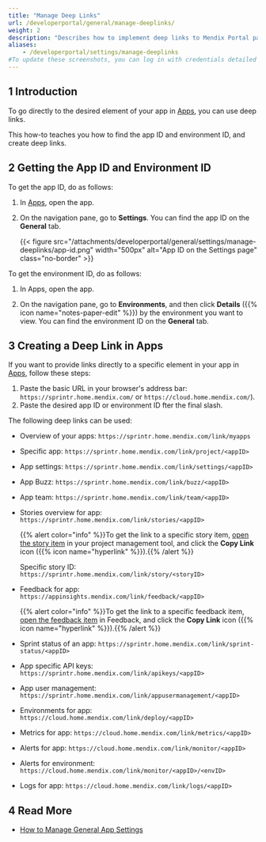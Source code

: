 ```yaml
---
title: "Manage Deep Links"
url: /developerportal/general/manage-deeplinks/
weight: 2
description: "Describes how to implement deep links to Mendix Portal pages."
aliases:
    - /developerportal/settings/manage-deeplinks
#To update these screenshots, you can log in with credentials detailed in How to Update Screenshots Using Team Apps.
---
```


## 1 Introduction

To go directly to the desired element of your app in [Apps](https://sprintr.home.mendix.com/), you can use deep links.

This how-to teaches you how to find the app ID and environment ID, and create deep links.

## 2 Getting the App ID and Environment ID

To get the app ID, do as follows:

1. In [Apps](https://sprintr.home.mendix.com/), open the app.
2.  On the navigation pane, go to **Settings**. You can find the app ID on the **General** tab.

    {{< figure src="/attachments/developerportal/general/settings/manage-deeplinks/app-id.png" width="500px" alt="App ID on the Settings page" class="no-border" >}}

To get the environment ID, do as follows:

1. In Apps, open the app.

2. On the navigation pane, go to **Environments**, and then click **Details** ({{% icon name="notes-paper-edit" %}}) by the environment you want to view. You can find the environment ID on the **General** tab.


## 3 Creating a Deep Link in Apps

If you want to provide links directly to a specific element in your app in [Apps](https://sprintr.home.mendix.com/), follow these steps:

1. Paste the basic URL in your browser's address bar: `https://sprintr.home.mendix.com/` or `https://cloud.home.mendix.com/`).
2. Paste the desired app ID or environment ID fter the final slash.

The following deep links can be used:

* Overview of your apps: `https://sprintr.home.mendix.com/link/myapps`
* Specific app: `https://sprintr.home.mendix.com/link/project/<appID>`
* App settings: `https://sprintr.home.mendix.com/link/settings/<appID>`
* App Buzz: `https://sprintr.home.mendix.com/link/buzz/<appID>`
* App team: `https://sprintr.home.mendix.com/link/team/<appID>`
* Stories overview for app: `https://sprintr.home.mendix.com/link/stories/<appID>`

    {{% alert color="info" %}}To get the link to a specific story item, [open the story item](/developerportal/project-management/epics/board/#story-details) in your project management tool, and click the **Copy Link** icon ({{% icon name="hyperlink" %}}).{{% /alert %}}

    Specific story ID: `https://sprintr.home.mendix.com/link/story/<storyID>`

*  Feedback for app: `https://appinsights.mendix.com/link/feedback/<appID>`

    {{% alert color="info" %}}To get the link to a specific feedback item, [open the feedback item](/developerportal/app-insights/feedback/#feedback-details) in Feedback, and click the **Copy Link** icon ({{% icon name="hyperlink" %}}).{{% /alert %}}

* Sprint status of an app: `https://sprintr.home.mendix.com/link/sprint-status/<appID>`
* App specific API keys: `https://sprintr.home.mendix.com/link/apikeys/<appID>`
* App user management: `https://sprintr.home.mendix.com/link/appusermanagement/<appID>`
* Environments for app: `https://cloud.home.mendix.com/link/deploy/<appID>`
* Metrics for app: `https://cloud.home.mendix.com/link/metrics/<appID>`
* Alerts for app: `https://cloud.home.mendix.com/link/monitor/<appID>`
* Alerts for environment: `https://cloud.home.mendix.com/link/monitor/<appID>/<envID>`
* Logs for app: `https://cloud.home.mendix.com/link/logs/<appID>`

## 4 Read More

* [How to Manage General App Settings](/developerportal/collaborate/general-settings/)
